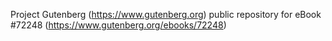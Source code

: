 Project Gutenberg (https://www.gutenberg.org) public repository
for eBook #72248 (https://www.gutenberg.org/ebooks/72248)
